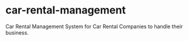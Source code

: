 # car-rental-management
Car Rental Management System for Car Rental Companies to handle their business.
